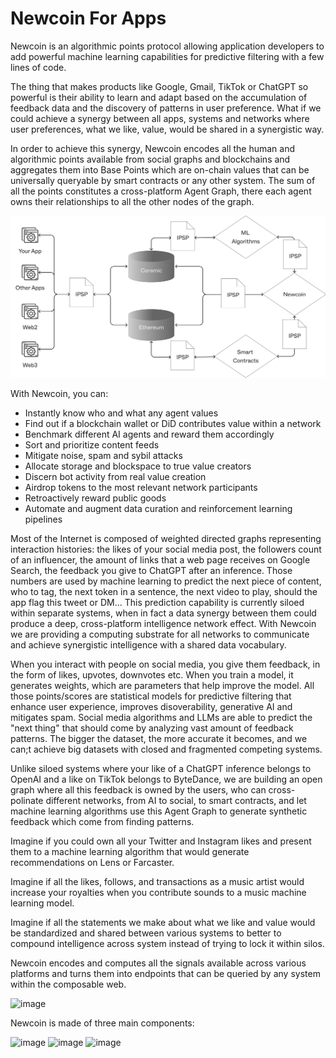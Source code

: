 # Newcoin For Apps

Newcoin is an algorithmic points protocol allowing application developers to add powerful machine learning capabilities for predictive filtering with a few lines of code.

The thing that makes products like Google, Gmail, TikTok or ChatGPT so powerful is their ability to learn and adapt based on the accumulation of feedback data and the discovery of patterns in user preference. What if we could achieve a synergy between all apps, systems and networks where user preferences, what we like, value, would be shared in a synergistic way.

In order to achieve this synergy, Newcoin encodes all the human and algorithmic points available from social graphs and blockchains and aggregates them into Base Points which are on-chain values that can be universally queryable by smart contracts or any other system. The sum of all the points constitutes a cross-platform Agent Graph, there each agent owns their relationships to all the other nodes of the graph.

![image](https://github.com/newfound8ion/developer/blob/main/static/img/newcoin-diagram-flow.svg)

With Newcoin, you can:
* Instantly know who and what any agent values
* Find out if a blockchain wallet or DiD contributes value within a network
* Benchmark different AI agents and reward them accordingly
* Sort and prioritize content feeds
* Mitigate noise, spam and sybil attacks
* Allocate storage and blockspace to true value creators
* Discern bot activity from real value creation
* Airdrop tokens to the most relevant network participants
* Retroactively reward public goods
* Automate and augment data curation and reinforcement learning pipelines

Most of the Internet is composed of weighted directed graphs representing interaction histories: the likes of your social media post, the followers count of an influencer, the amount of links that a web page receives on Google Search, the feedback you give to ChatGPT after an inference. Those numbers are used by machine learning to predict the next piece of content, who to tag, the next token in a sentence, the next video to play, should the app flag this tweet or DM... This prediction capability is currently siloed within separate systems, when in fact a data synergy between them could produce a deep, cross-platform intelligence network effect. With Newcoin we are providing a computing substrate for all networks to communicate and achieve synergistic intelligence with a shared data vocabulary.

When you interact with people on social media, you give them feedback, in the form of likes, upvotes, downvotes etc. When you train a model, it generates weights, which are parameters that help improve the model. All those points/scores are statistical models for predictive filtering that enhance user experience, improves disoverability, generative AI and mitigates spam. Social media algorithms and LLMs are able to predict the "next thing" that should come by analyzing vast amount of feedback patterns. The bigger the dataset, the more accurate it becomes, and we can;t achieve big datasets with closed and fragmented competing systems.

Unlike siloed systems where your like of a ChatGPT inference belongs to OpenAI and a like on TikTok belongs to ByteDance, we are building an open graph where all this feedback is owned by the users, who can cross-polinate different networks, from AI to social, to smart contracts, and let machine learning algorithms use this Agent Graph to generate synthetic feedback which come from finding patterns. 

Imagine if you could own all your Twitter and Instagram likes and present them to a machine learning algorithm that would generate recommendations on Lens or Farcaster.

Imagine if all the likes, follows, and transactions as a music artist would increase your royalties when you contribute sounds to a music machine learning model.

Imagine if all the statements we make about what we like and value would be standardized and shared between various systems to better to compound intelligence across system instead of trying to lock it within silos.

Newcoin encodes and computes all the signals available across various platforms and turns them into endpoints that can be queried by any system within the composable web.

![image](https://github.com/newfound8ion/developer/assets/112469623/941ebc1a-2257-44d9-82ff-eb645b000c06)

Newcoin is made of three main components:

![image](https://github.com/newfound8ion/developer/assets/112469623/7b53131d-5337-43f4-950e-c79120191448)
![image](https://github.com/newfound8ion/developer/assets/112469623/bde83305-f022-4ab4-a002-dc7a2565ceeb)
![image](https://github.com/newfound8ion/developer/assets/112469623/4e7cf73c-99de-4046-a39e-d021f17def7a)


